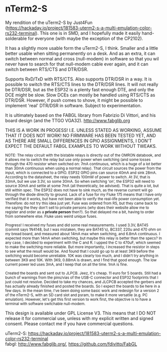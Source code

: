 # nTerm2-S
My rendition of the uTerm2-S by Just4Fun (https://hackaday.io/project/181583-uterm2-s-a-multi-emulation-color-rs232-terminal). This one is in SMD, and I hopefully made it easily hand-solderable for everyone (with maybe the exception of the CP2102).

It has a slightly more usable form the uTerm2-S, I think. Smaller and a little better usable when sitting permanently on a desk. And as an extra, it can switch between normal and cross (null-modem) in software so that you wil never have to search for that null-modem cable ever again, and it can switch between RTS/CTS and DTR/DSR.

Supports RxD/TxD with RTS/CTS. Also supports DTR/DSR in a way. It is possible to switch the RTS/CTS lines to the DTR/DSR lines. It will not really be DTR/DSR, but as the ESP32 is a plenty fast enough DTE, and only the DCE might be slow. Slow DCEs can mostly be handled using RTS/CTS as DTR/DSR. However, if push comes to shove, it might be possible to implement 'real' DTR/DSR in software. Subject to experimentation.

It is ultimately based on the FABGL library from Fabrizio Di Vittori, and his board design (and the TTGO VGA32). http://www.fabglib.org

THIS IS A WORK IN PROGESS! I.E. UNLESS STATED AS WORKING, ASSUME THAT IT DOES NOT WORK! NO FIRMWARE HAS BEEN TESTED YET, AND AS THERE ARE SMALL DIFFERENCES IN GPIO ASSIGNMENTS, I DON'T EXPECT THE DEFAULT FABGL EXAMPLES TO WORK WITHOUT TWEAKS.

<sub>NOTE: The relay circuit with the bistable relays is directly out of the OMRON databook, and it allows me to switch the relay but use only power when switching (and some losses through the 470 resistor when switched on: 7mA continuous, which is a huge of a lot better than 30mA continuous when using a normal relay). That circuit sources the power from the input, which is connected to a GPIO. ESP32 GPIO pins can source 40mA and sink 28mA. According to the datasheet, the relay needs 100mW of power to switch. At 3V, that is 33mA, but we use 3.3V, so some 30mA. So when switching 'on', the ESP32 will need to source 30mA and settle at some 7mA (all theoretically, be advised). That is quite a lot, but still within spec. The ESP32 does not have to sink much, as the reverse current will go through the diode directly to ground. Lack of a fuse for my Fluke 175 means that I have only verified that it works, but have not been able to verify the real-life power consumption yet. Therefore: do not try this idea just yet. Fuse was ordered from RS, but they came back to me saying the they don't sell to private persons (why does their website allow me to register and order as a **private person** then?). So that delayed me a bit, having to order from somewhere else. Fluke uses weird unique fuses.</sub>

<sub>Progress! I received my fuses and did some real measurements. I used 3.3V, BAT45 (commit says 1N4148, but I was mistaken, they are BAT45's), BC337, 220u and 470 ohm on my bread board, and measured about 14mA max when switching, and 6.8mA continuous. I expected more than 14mA when switching, but maybe this relay is better than the specs? In any case, I decided to experiment with the C and R. I upped the C to 470uF, which seemed to make the switching more reliable. But more importantly, I increased the resistor in steps to see what the result would be. And found that I could go up to at least 3K9 before the switching would become unreliable. 10K was clearly too much, and I didn't try anything in between 3K9 and 10K. With 3K9, 0.88mA is drawn, and I find that good enough. The low current power led uses 3mA, and I keep that on all the time. 1mA is fine.</sub>

<sub>Created the boards and sent out to JLPCB. Jeez, it's cheap. 11 euro for 5 boards. Still had a bunch of warnings from the pins/vias of the USB-C connector and ESP32 footprints that I just could not resolve. Decided to take my chances, and JLCPCB accepted the gerbers and has actually already finished and posted the boards. So I expect the boards to be here in a few days. In the mean time, I've been doing some basic work and redesign for a version 2 of the nTerm2-S, with an SD card slot and psram, to make it more versatile (e.g. PC emulation). However, let's get this first version to work first, the objective is to have a terminal with software switchable null-modem.</sub>

This design is available under GPL License V3. This means that I DO NOT release it for commercial use, unless with my explicit written and signed consent. Please contact me if you have commercial questions.

uTerm2-S: https://hackaday.io/project/181583-uterm2-s-a-multi-emulation-color-rs232-terminal  
fabgl: http://www.fabglib.org/, https://github.com/fdivitto/FabGL
